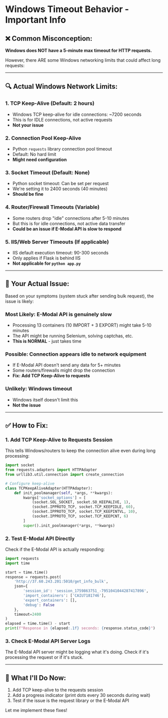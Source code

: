 # Windows Timeout Behavior - Important Info

## ❌ Common Misconception:
**Windows does NOT have a 5-minute max timeout for HTTP requests.**

However, there ARE some Windows networking limits that could affect long requests:

---

## 🔍 Actual Windows Network Limits:

### 1. **TCP Keep-Alive (Default: 2 hours)**
- Windows TCP keep-alive for idle connections: ~7200 seconds
- This is for IDLE connections, not active requests
- **Not your issue**

### 2. **Connection Pool Keep-Alive**
- Python `requests` library connection pool timeout
- Default: No hard limit
- **Might need configuration**

### 3. **Socket Timeout (Default: None)**
- Python socket timeout: Can be set per request
- We're setting it to 2400 seconds (40 minutes)
- **Should be fine**

### 4. **Router/Firewall Timeouts (Variable)**
- Some routers drop "idle" connections after 5-10 minutes
- But this is for idle connections, not active data transfer
- **Could be an issue if E-Modal API is slow to respond**

### 5. **IIS/Web Server Timeouts (If applicable)**
- IIS default execution timeout: 90-300 seconds
- Only applies if Flask is behind IIS
- **Not applicable for `python app.py`**

---

## 🎯 Your Actual Issue:

Based on your symptoms (system stuck after sending bulk request), the issue is likely:

### **Most Likely: E-Modal API is genuinely slow**
- Processing 13 containers (10 IMPORT + 3 EXPORT) might take 5-10 minutes
- The API might be running Selenium, solving captchas, etc.
- **This is NORMAL** - just takes time

### **Possible: Connection appears idle to network equipment**
- If E-Modal API doesn't send any data for 5+ minutes
- Some routers/firewalls might drop the connection
- **Fix: Add TCP Keep-Alive to requests**

### **Unlikely: Windows timeout**
- Windows itself doesn't limit this
- **Not the issue**

---

## ✅ How to Fix:

### 1. **Add TCP Keep-Alive to Requests Session**
This tells Windows/routers to keep the connection alive even during long processing:

```python
import socket
from requests.adapters import HTTPAdapter
from urllib3.util.connection import create_connection

# Configure keep-alive
class TCPKeepAliveAdapter(HTTPAdapter):
    def init_poolmanager(self, *args, **kwargs):
        kwargs['socket_options'] = [
            (socket.SOL_SOCKET, socket.SO_KEEPALIVE, 1),
            (socket.IPPROTO_TCP, socket.TCP_KEEPIDLE, 60),
            (socket.IPPROTO_TCP, socket.TCP_KEEPINTVL, 10),
            (socket.IPPROTO_TCP, socket.TCP_KEEPCNT, 6)
        ]
        super().init_poolmanager(*args, **kwargs)
```

### 2. **Test E-Modal API Directly**
Check if the E-Modal API is actually responding:

```python
import requests
import time

start = time.time()
response = requests.post(
    'http://37.60.243.201:5010/get_info_bulk',
    json={
        'session_id': 'session_1759863751_-7951041044287417896',
        'import_containers': ['CAIU7181746'],
        'export_containers': [],
        'debug': False
    },
    timeout=2400
)
elapsed = time.time() - start
print(f"Response in {elapsed:.1f} seconds: {response.status_code}")
```

### 3. **Check E-Modal API Server Logs**
The E-Modal API server might be logging what it's doing.
Check if it's processing the request or if it's stuck.

---

## 🔧 What I'll Do Now:

1. Add TCP keep-alive to the requests session
2. Add a progress indicator (print dots every 30 seconds during wait)
3. Test if the issue is the request library or the E-Modal API

Let me implement these fixes!


